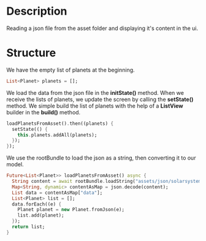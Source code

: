 # Description
Reading a json file from the asset folder and displaying it's content in the ui.

# Structure
We have the empty list of planets at the beginning.

```dart
List<Planet> planets = [];
```

We load the data from the json file in the **initState()** method. When we receive the lists of planets,
we update the screen by calling the **setState()** method. We simple build the list of planets with
the help of a **ListView** builder in the **build()** method.
```dart
loadPlanetsFromAsset().then((planets) {
  setState(() {
    this.planets.addAll(planets);
  });
});
```
We use the rootBundle to load the json as a string, then converting it to our model.

```dart
Future<List<Planet>> loadPlanetsFromAsset() async {
  String content = await rootBundle.loadString("assets/json/solarsystem.json");
  Map<String, dynamic> contentAsMap = json.decode(content);
  List data = contentAsMap["data"];
  List<Planet> list = [];
  data.forEach((e) {
    Planet planet = new Planet.fromJson(e);
    list.add(planet);
  });
  return list;
}
```
